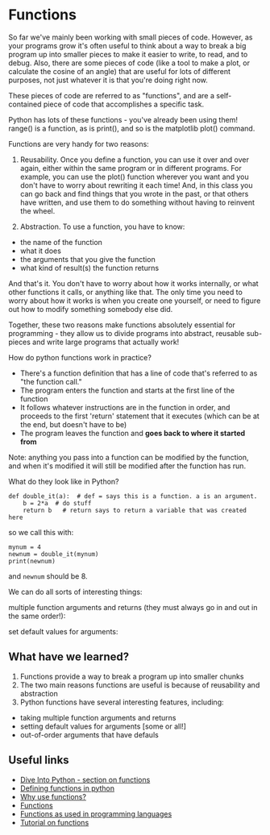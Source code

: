 # Functions

So far we've mainly been working with small pieces of code.  However, as your programs grow it's often useful to think about a way to break a big program up into smaller pieces to make it easier to write, to read, and to debug.  Also, there are some pieces of code (like a tool to make a plot, or calculate the cosine of an angle) that are useful for lots of different purposes, not just whatever it is that you're doing right now.  

These pieces of code are referred to as "functions", and are a self-contained piece of code that accomplishes a specific task.  

Python has lots of these functions - you've already been using them!  range() is a function, as is print(), and so is the matplotlib plot() command.

Functions are very handy for two reasons:

1.  Reusability.  Once you define a function, you can use it over and over again, either within the same program or in different programs.  For example, you can use the plot() function wherever you want and you don't have to worry about rewriting it each time!  And, in this class you can go back and find things that you wrote in the past, or that others have written, and use them to do something without having to reinvent the wheel.

2.  Abstraction.  To use a function, you have to know:
  * the name of the function
  * what it does
  * the arguments that you give the function
  * what kind of result(s) the function returns

And that's it.  You don't have to worry about how it works internally, or what other functions it calls, or anything like that.  The only time you need to worry about how it works is when you create one yourself, or need to figure out how to modify something somebody else did.

Together, these two reasons make functions absolutely essential for programming - they allow us to divide programs into abstract, reusable sub-pieces and write large programs that actually work!

How do python functions work in practice?

* There's a function definition that has a line of code that's referred to as "the function call."
* The program enters the function and starts at the first line of the function
* It follows whatever instructions are in the function in order, and proceeds to the first 'return' statement that it executes (which can be at the end, but doesn't have to be)
* The program leaves the function and **goes back to where it started from**

Note: anything you pass into a function can be modified by the function, and when it's modified it will still be modified after the function has run.

What do they look like in Python?

```
def double_it(a):  # def = says this is a function. a is an argument.
    b = 2*a  # do stuff
    return b   # return says to return a variable that was created here
```

so we call this with:

```
mynum = 4
newnum = double_it(mynum)
print(newnum)
```

and ```newnum``` should be 8.

We can do all sorts of interesting things:

multiple function arguments and returns (they must always go in and out in the same order!):


set default values for arguments:


## What have we learned?

1.  Functions provide a way to break a program up into smaller chunks
2.  The two main reasons functions are useful is because of reusability and abstraction
3. Python functions have several interesting features, including:
  * taking multiple function arguments and returns
  * setting default values for arguments [some or all!]
  * out-of-order arguments that have defauls


## Useful links

* [Dive Into Python - section on functions](http://www.diveintopython3.net/your-first-python-program.html#declaringfunctions)
* [Defining functions in python](https://docs.python.org/3/tutorial/controlflow.html#defining-functions)
* [Why use functions?](https://www.cs.utah.edu/~zachary/computing/lessons/uces-10/uces-10/node11.html)
* [Functions](http://www.cs.utah.edu/~germain/PPS/Topics/functions.html)
* [Functions as used in programming languages](http://www.mathopenref.com/functionsprog.html)
* [Tutorial on functions](http://www.tutorialspoint.com/python/python_functions.htm)
